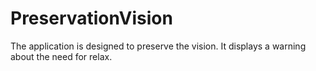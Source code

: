 # PreservationVision
The application is designed to preserve the vision. It displays a warning about the need for relax.
